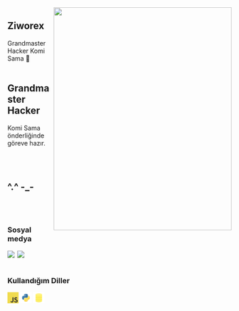 <img src="https://cdn.discordapp.com/attachments/855521255901233172/856666865778294784/ziwo.jpg" align="right" width="400" height="500">

## Ziworex
Grandmaster Hacker
Komi Sama 🛐
<br />
<br />

## Grandmaster Hacker
Komi Sama önderliğinde göreve hazır.

<br />
<br />

 ##  ^.^  -_-

<br />
<br />


### Sosyal medya

[<img width="22" src="https://unpkg.com/simple-icons@v5/icons/instagram.svg" align="left" />][instagram]
[<img width="22" src="https://unpkg.com/simple-icons@v5/icons/discord.svg" align="left" />][discord]


[instagram]: https://www.instagram.com/ziworex_/
[discord]: https://discord.com/users/741259291931050054

<br />
<br />


### Kullandığım Diller
<img src="https://raw.githubusercontent.com/github/explore/80688e429a7d4ef2fca1e82350fe8e3517d3494d/topics/javascript/javascript.png" width="25" height="25">
<img src="https://raw.githubusercontent.com/github/explore/80688e429a7d4ef2fca1e82350fe8e3517d3494d/topics/python/python.png" width="25" height="25">
<img src="https://raw.githubusercontent.com/github/explore/285d19f261b6d469fd8a309dddb234371d7be462/topics/database/database.png" width="25" height="25">





<br />
<br />
